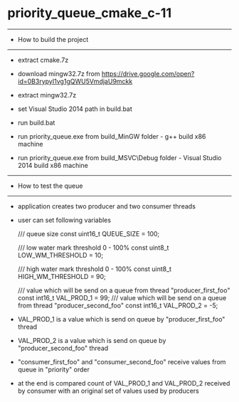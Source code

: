 # priority_queue_cmake_c-11

************************************
* How to build the project
************************************
- extract cmake.7z
- download mingw32.7z from https://drive.google.com/open?id=0B3rypyI1vg1gQWU5VmdjaU9mckk
- extract mingw32.7z
- set Visual Studio 2014 path in build.bat
- run build.bat

- run priority_queue.exe from build_MinGW folder - g++ build  x86 machine
- run priority_queue.exe from build_MSVC\Debug folder - Visual Studio 2014 build x86 machine

************************************
* How to test the queue
************************************
- application creates two producer and two consumer threads
- user can set following variables

	/// queue size
	const uint16_t QUEUE_SIZE = 100;

	/// low water mark threshold 0 - 100%
	const uint8_t LOW_WM_THRESHOLD = 10;

	/// high water mark threshold 0 - 100%
	const uint8_t HIGH_WM_THRESHOLD = 90;

	/// value which will be send on a queue from thread "producer_first_foo"
	const int16_t VAL_PROD_1 = 99;
	/// value which will be send on a queue from thread "producer_second_foo"
	const int16_t VAL_PROD_2 = -5;

- VAL_PROD_1 is a value which is send on queue by "producer_first_foo" thread
- VAL_PROD_2 is a value which is send on queue by "producer_second_foo" thread

- "consumer_first_foo" and "consumer_second_foo" receive values from queue in "priority" order
- at the end is compared count of VAL_PROD_1 and VAL_PROD_2 received by consumer with an 
	original set of values used by producers
